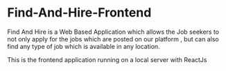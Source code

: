 # Find-And-Hire-Frontend

Find And Hire is a Web Based Application which allows the Job seekers to not only apply for the jobs which are posted on our platform , but can also find any type of job which is available in any location. 

This is the frontend application running on a local server with ReactJs
